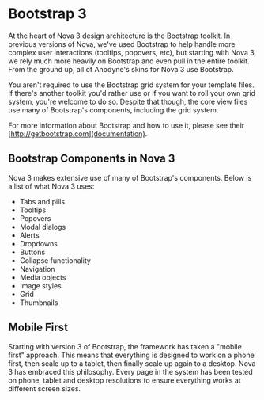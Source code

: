 # Bootstrap 3

At the heart of Nova 3 design architecture is the Bootstrap toolkit. In previous versions of Nova, we've used Bootstrap to help handle more complex user interactions (tooltips, popovers, etc), but starting with Nova 3, we rely much more heavily on Bootstrap and even pull in the entire toolkit. From the ground up, all of Anodyne's skins for Nova 3 use Bootstrap.

You aren't required to use the Bootstrap grid system for your template files. If there's another toolkit you'd rather use or if you want to roll your own grid system, you're welcome to do so. Despite that though, the core view files use many of Bootstrap's components, including the grid system.

For more information about Bootstrap and how to use it, please see their [http://getbootstrap.com](documentation).

## Bootstrap Components in Nova 3

Nova 3 makes extensive use of many of Bootstrap's components. Below is a list of what Nova 3 uses:

- Tabs and pills
- Tooltips
- Popovers
- Modal dialogs
- Alerts
- Dropdowns
- Buttons
- Collapse functionality
- Navigation
- Media objects
- Image styles
- Grid
- Thumbnails

## Mobile First

Starting with version 3 of Bootstrap, the framework has taken a "mobile first" approach. This means that everything is designed to work on a phone first, then scale up to a tablet, then finally scale up again to a desktop. Nova 3 has embraced this philosophy. Every page in the system has been tested on phone, tablet and desktop resolutions to ensure everything works at different screen sizes.